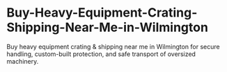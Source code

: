 # Buy-Heavy-Equipment-Crating-Shipping-Near-Me-in-Wilmington
Buy heavy equipment crating &amp; shipping near me in Wilmington for secure handling, custom-built protection, and safe transport of oversized machinery.
